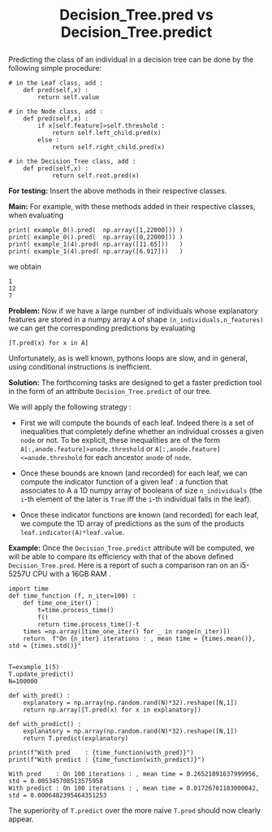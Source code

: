 <h1><p align="center"> Decision_Tree.pred vs Decision_Tree.predict </h1></p></font>

Predicting the class of an individual in a decision tree can be done by the following simple procedure:

```
# in the Leaf class, add :
    def pred(self,x) :
        return self.value

# in the Node class, add :
    def pred(self,x) :
        if x[self.feature]>self.threshold :
            return self.left_child.pred(x)
        else :
            return self.right_child.pred(x)

# in the Decision_Tree class, add :
    def pred(self,x) :
            return self.root.pred(x)
```

**For testing:** Insert the above methods in their respective classes.

**Main:** For example, with these methods added in their respective classes, when evaluating

```
print( example_0().pred(  np.array([1,22000])) ) 
print( example_0().pred(  np.array([0,22000])) )
print( example_1(4).pred( np.array([11.65]))   )
print( example_1(4).pred( np.array([6.917]))   )
```

we obtain

```
1
12
7
```

**Problem:** Now if we have a large number of individuals whose explanatory features are stored in a numpy array `A` of shape `(n_individuals,n_features)` we can get the corresponding predictions by evaluating

`[T.pred(x) for x in A]`

Unfortunately, as is well known, pythons loops are slow, and in general, using conditional instructions is inefficient.

**Solution:** The forthcoming tasks are designed to get a faster prediction tool in the form of an attribute `Decision_Tree.predict` of our tree.

We will apply the following strategy :

- First we will compute the bounds of each leaf. Indeed there is a set of inequalities that completely define whether an individual crosses a given `node`
or not. To be explicit, these inequalities are of the form `A[:,anode.feature]>anode.threshold` or `A[:,anode.feature]<=anode.threshold` for each ancestor `anode` of `node`.

- Once these bounds are known (and recorded) for each leaf, we can compute the indicator function of a given leaf : a function that associates to A a 1D numpy array of booleans of size `n_individuals` (the `i`-th element of the later is `True` iff the `i`-th individual falls in the leaf).

- Once these indicator functions are known (and recorded) for each leaf, we compute the 1D array of predictions as the sum of the products `leaf.indicator(A)*leaf.value`.

**Example:** Once the `Decision_Tree.predict` attribute will be computed, we will be able to compare its efficiency with that of the above defined `Decision_Tree.pred`. Here is a report of such a comparison ran on an i5-5257U CPU with a 16GB RAM .

```
import time
def time_function (f, n_iter=100) :
    def time_one_iter() :
        t=time.process_time()
        f()
        return time.process_time()-t
    times =np.array([time_one_iter() for _ in range(n_iter)])
    return  f"On {n_iter} iterations : , mean time = {times.mean()}, std = {times.std()}"


T=example_1(5)
T.update_predict()
N=100000

def with_pred() :
    explanatory = np.array(np.random.rand(N)*32).reshape([N,1])
    return np.array([T.pred(x) for x in explanatory])

def with_predict() :
    explanatory = np.array(np.random.rand(N)*32).reshape([N,1])
    return T.predict(explanatory)

print(f"With pred    : {time_function(with_pred)}")
print(f"With predict : {time_function(with_predict)}")
```
```
With pred    : On 100 iterations : , mean time = 0.26521891637999956, std = 0.005345708513575958
With predict : On 100 iterations : , mean time = 0.01726781183000042, std = 0.0006482395464351253
```

The superiority of `T.predict` over the more naive `T.pred` should now clearly appear.
